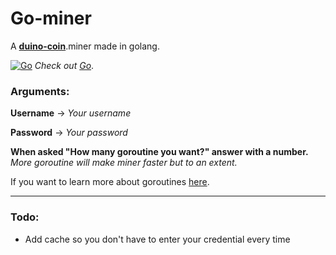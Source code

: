 # Go-miner

A **[duino-coin](https://duinocoin.com/)**.miner made in golang.

[![Go](https://img.icons8.com/color/48/000000/golang.png)](https://golang.org/)
*Check out [Go](https://golang.org/)*.

### Arguments:
**Username** -> *Your username*

**Password** -> *Your password*

**When asked "How many goroutine you want?" answer with a number.**
*More goroutine will make miner faster but to an extent.*

If you want to learn more about goroutines [here](https://gobyexample.com/goroutines).

****
### Todo:
* Add cache so you don't have to enter your credential every time
